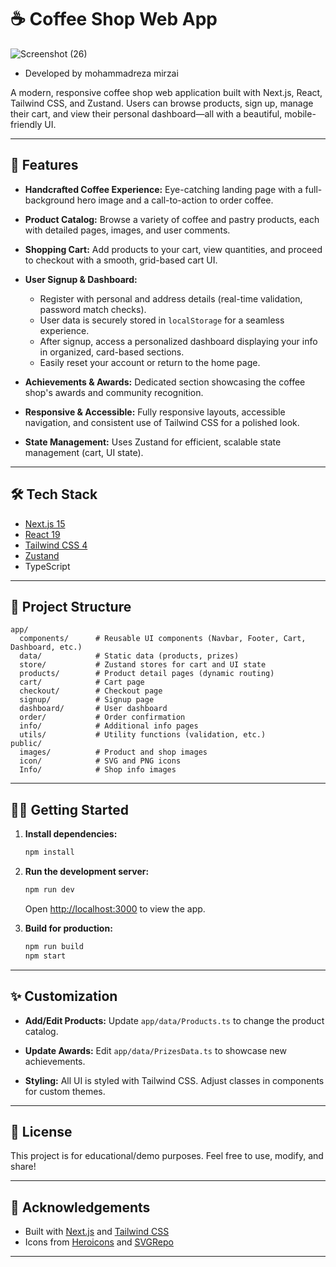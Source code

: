 # ☕ Coffee Shop Web App

![Screenshot (26)](/Info//Screenshot%20(26).png)


- Developed by mohammadreza mirzai

A modern, responsive coffee shop web application built with Next.js, React, Tailwind CSS, and Zustand. Users can browse products, sign up, manage their cart, and view their personal dashboard—all with a beautiful, mobile-friendly UI.

---

## 🚀 Features

- **Handcrafted Coffee Experience:**
  Eye-catching landing page with a full-background hero image and a call-to-action to order coffee.

- **Product Catalog:**
  Browse a variety of coffee and pastry products, each with detailed pages, images, and user comments.

- **Shopping Cart:**
  Add products to your cart, view quantities, and proceed to checkout with a smooth, grid-based cart UI.

- **User Signup & Dashboard:**

  - Register with personal and address details (real-time validation, password match checks).
  - User data is securely stored in `localStorage` for a seamless experience.
  - After signup, access a personalized dashboard displaying your info in organized, card-based sections.
  - Easily reset your account or return to the home page.

- **Achievements & Awards:**
  Dedicated section showcasing the coffee shop's awards and community recognition.

- **Responsive & Accessible:**
  Fully responsive layouts, accessible navigation, and consistent use of Tailwind CSS for a polished look.

- **State Management:**
  Uses Zustand for efficient, scalable state management (cart, UI state).

---

## 🛠️ Tech Stack

- [Next.js 15](https://nextjs.org/)
- [React 19](https://react.dev/)
- [Tailwind CSS 4](https://tailwindcss.com/)
- [Zustand](https://zustand-demo.pmnd.rs/)
- TypeScript

---

## 📂 Project Structure

```
app/
  components/      # Reusable UI components (Navbar, Footer, Cart, Dashboard, etc.)
  data/            # Static data (products, prizes)
  store/           # Zustand stores for cart and UI state
  products/        # Product detail pages (dynamic routing)
  cart/            # Cart page
  checkout/        # Checkout page
  signup/          # Signup page
  dashboard/       # User dashboard
  order/           # Order confirmation
  info/            # Additional info pages
  utils/           # Utility functions (validation, etc.)
public/
  images/          # Product and shop images
  icon/            # SVG and PNG icons
  Info/            # Shop info images
```

---

## 🧑‍💻 Getting Started

1. **Install dependencies:**

   ```bash
   npm install
   ```

2. **Run the development server:**

   ```bash
   npm run dev
   ```

   Open [http://localhost:3000](http://localhost:3000) to view the app.

3. **Build for production:**
   ```bash
   npm run build
   npm start
   ```

---

## ✨ Customization

- **Add/Edit Products:**
  Update `app/data/Products.ts` to change the product catalog.

- **Update Awards:**
  Edit `app/data/PrizesData.ts` to showcase new achievements.

- **Styling:**
  All UI is styled with Tailwind CSS. Adjust classes in components for custom themes.

---

## 📝 License

This project is for educational/demo purposes.
Feel free to use, modify, and share!

---

## 🙏 Acknowledgements

- Built with [Next.js](https://nextjs.org/) and [Tailwind CSS](https://tailwindcss.com/)
- Icons from [Heroicons](https://heroicons.com/) and [SVGRepo](https://www.svgrepo.com/)

---

